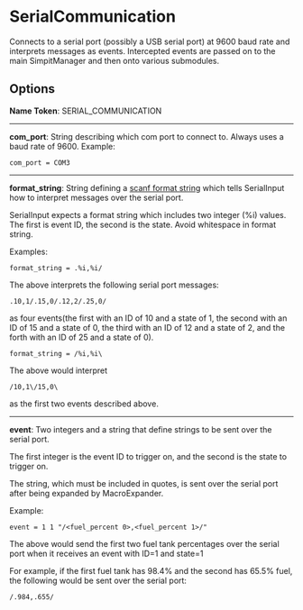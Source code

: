 SerialCommunication
===========
Connects to a serial port (possibly a USB serial port) at 9600 baud rate
and interprets messages as events.  Intercepted events are passed on to the
main SimpitManager and then onto various submodules.

Options
--------
**Name Token**: SERIAL_COMMUNICATION

******************************************

**com_port**: String describing which com port to connect to.
Always uses a baud rate of 9600.
Example:
```
com_port = COM3
```

******************************************

**format_string**: String defining a [scanf format string](http://www.cplusplus.com/reference/cstdio/scanf/) which tells SerialInput
how to interpret messages over the serial port.

SerialInput expects a format string which includes two integer (%i) values. The first is
event ID, the second is the state.
Avoid whitespace in format string.

Examples:
```
format_string = .%i,%i/
```
The above interprets the following serial port messages:
```
.10,1/.15,0/.12,2/.25,0/
```
as four events(the first with an ID of 10 and a state of 1, the second 
with an ID of 15 and a state of 0, the third with an ID of 12 and a state of 2,
and the forth with an ID of 25 and a state of 0).
  
  
```
format_string = /%i,%i\
```
The above would interpret
```
/10,1\/15,0\
```
as the first two events described above.

*****************************************

**event**: Two integers and a string that define strings to be sent over the serial port.

The first integer is the event ID to trigger on, and the second is the state to trigger on.

The string, which must be included in quotes, is sent over the serial port after being expanded by MacroExpander.

Example:
```
event = 1 1 "/<fuel_percent 0>,<fuel_percent 1>/"
```
The above would send the first two fuel tank percentages over the serial port when it receives an event with ID=1 and state=1

For example, if the first fuel tank has 98.4% and the second has 65.5% fuel, the following would be sent over the serial port:
```
/.984,.655/
```

